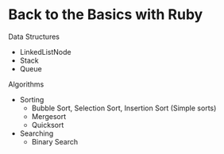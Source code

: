 Back to the Basics with Ruby
============================

Data Structures
- LinkedListNode
- Stack
- Queue

Algorithms
- Sorting
  - Bubble Sort, Selection Sort, Insertion Sort (Simple sorts)
  - Mergesort
  - Quicksort
- Searching
  - Binary Search
